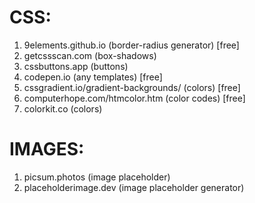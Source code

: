 # CSS:
1. 9elements.github.io (border-radius generator) [free]
2. getcssscan.com (box-shadows)
3. cssbuttons.app (buttons)
4. codepen.io (any templates) [free]
5. cssgradient.io/gradient-backgrounds/ (colors) [free]
6. computerhope.com/htmcolor.htm (color codes) [free]
7. colorkit.co (colors)


# IMAGES:
1. picsum.photos (image placeholder)
2. placeholderimage.dev (image placeholder generator)
